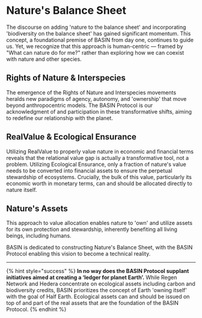 # Nature's Balance Sheet

The discourse on adding 'nature to the balance sheet' and incorporating 'biodiversity on the balance sheet' has gained significant momentum. This concept, a foundational premise of BASIN from day one, continues to guide us. Yet, we recognize that this approach is human-centric — framed by "What can nature do for me?" rather than exploring how we can coexist with nature and other species.

## Rights of Nature & Interspecies

The emergence of the Rights of Nature and Interspecies movements heralds new paradigms of agency, autonomy, and 'ownership' that move beyond anthropocentric models. The BASIN Protocol is our acknowledgment of and participation in these transformative shifts, aiming to redefine our relationship with the planet.

## RealValue & Ecological Ensurance

Utilizing RealValue to properly value nature in economic and financial terms reveals that the relational value gap is actually a transformative tool, not a problem.  Utilizing Ecological Ensurance, only a fraction of nature's value needs to be converted into financial assets to ensure the perpetual stewardship of ecosystems. Crucially, the bulk of this value, particularly its economic worth in monetary terms, can and should be allocated directly to nature itself.

## Nature's Assets

This approach to value allocation enables nature to 'own' and utilize assets for its own protection and stewardship, inherently benefiting all living beings, including humans.

BASIN is dedicated to constructing Nature's Balance Sheet, with the BASIN Protocol enabling this vision to become a technical reality.

***

{% hint style="success" %}
**In no way does the BASIN Protocol supplant initiatives aimed at creating a ‘ledger for planet Earth’.** While Regen Network and Hedera concentrate on ecological assets including carbon and biodiversity credits, BASIN prioritizes the concept of Earth 'owning itself' with the goal of Half Earth. Ecological assets can and should be issued on top of and part of the real assets that are the foundation of the BASIN Protocol.
{% endhint %}
